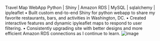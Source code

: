 Travel Map WebApp
Python | Shiny | Amazon RDS | MySQL | sqlalchemy | ipyleaflet
        • 	Built custom end-to-end Shiny for python webapp to share my favorite restaurants, bars, and activities in Washington, DC.
        • 	Created interactive features and dynamic ipyleaflet maps to respond to user filtering. 
        • 	Consistently upgrading site with better designs and more efficient Amazon RDS connections as I continue to learn.
![image](https://github.com/aidans-portfolio/python_projects/assets/171621275/726cba29-15fa-4022-8b9a-3d49d1b1bf0c)
